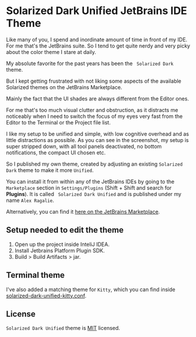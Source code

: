 # Solarized Dark Unified JetBrains IDE Theme

Like many of you, I spend and inordinate amount of time in front of my IDE. For me that's the JetBrains suite. So I tend to get quite nerdy and very picky about the color theme I stare at daily.

My absolute favorite for the past years has been the ` Solarized Dark` theme.

But I kept getting frustrated with not liking some aspects of the available Solarized themes on the JetBrains Marketplace.

Mainly the fact that the UI shades are always different from the Editor ones.

For me that's too much visual clutter and obstruction, as it distracts me noticeably when I need to switch the focus of my eyes very fast from the Editor to the Terminal or the Project file list.

I like my setup to be unified and simple, with low cognitive overhead and as little distractions as possible. As you can see in the screenshot, my setup is super stripped down, with all tool panels deactivated, no bottom notifications, the compact UI chosen etc.

So I published my own theme, created by adjusting an existing `Solarized Dark` theme to make it more `Unified`.

You can install it from within any of the JetBrains IDEs by going to the `Marketplace`
section in `Settings/Plugins` (Shift + Shift and search for **Plugins**). It is called `
Solarized Dark Unified` and is published under my name `Alex Ragalie`.

Alternatively, you can find it [here on the JetBrains Marketplace](https://plugins.jetbrains.com/plugin/22728-solarized-dark-unified).

## Setup needed to edit the theme

1. Open up the project inside InteliJ IDEA.
2. Install Jetbrains Platform Plugin SDK.
3. Build > Build Artifacts > jar.

## Terminal theme

I've also added a matching theme for `Kitty`, which you can find
inside [solarized-dark-unified-kitty.conf](/solarized-dark-unified_kitty.conf).

## License

`Solarized Dark Unified` theme is [MIT](LICENSE.md) licensed.
